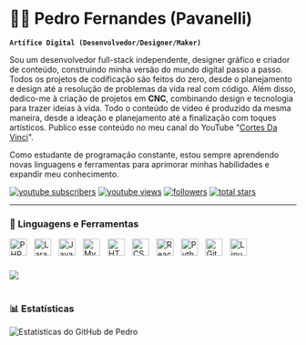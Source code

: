 # 🏄‍♂️ Pedro Fernandes (Pavanelli)

**`Artífice Digital (Desenvolvedor/Designer/Maker)`**

Sou um desenvolvedor full-stack independente, designer gráfico e criador de conteúdo, construindo minha versão do mundo digital passo a passo. Todos os projetos de codificação são feitos do zero, desde o planejamento e design até a resolução de problemas da vida real com código. Além disso, dedico-me à criação de projetos em **CNC**, combinando design e tecnologia para trazer ideias à vida. Todo o conteúdo de vídeo é produzido da mesma maneira, desde a ideação e planejamento até a finalização com toques artísticos. Publico esse conteúdo no meu canal do YouTube "[Cortes Da Vinci](https://www.youtube.com/@cortesdavinci)". 

Como estudante de programação constante, estou sempre aprendendo novas linguagens e ferramentas para aprimorar minhas habilidades e expandir meu conhecimento.

<p align="left">
   <a href="https://www.youtube.com/@cortesdavinci?sub_confirmation=1">
      <img alt="youtube subscribers" title="Inscreva-se no meu canal do YouTube" src="https://custom-icon-badges.demolab.com/youtube/channel/subscribers/UC2WHjPDvbE6O328n17ZGcfg?color=%23E05D44&label=INSCRITOS&logo=video&logoColor=white&style=for-the-badge&labelColor=CE4630"/></a> 
   <a href="https://www.youtube.com/@cortesdavinci">
      <img alt="youtube views" title="Visualizações no YouTube" src="https://custom-icon-badges.demolab.com/youtube/channel/views/UC2WHjPDvbE6O328n17ZGcfg?color=%23E1AD0E&logo=eye&logoColor=white&style=for-the-badge&labelColor=C79600"/></a> 
   <a href="https://github.com/hitice?tab=followers">
      <img alt="followers" title="Siga-me no GitHub" src="https://custom-icon-badges.demolab.com/github/followers/hitice?color=236ad3&labelColor=1155ba&style=for-the-badge&logo=person-add&label=Seguir&logoColor=white"/></a>
   <a href="https://github.com/hitice?tab=repositories&sort=stargazers">
      <img alt="total stars" title="Total de estrelas no GitHub" src="https://custom-icon-badges.demolab.com/github/stars/hitice?color=55960c&style=for-the-badge&labelColor=488207&logo=star"/></a>
</p>

---

### 🧰 Linguagens e Ferramentas

<img align="left" alt="PHP" width="30px" style="padding-right:10px;" src="https://cdn.jsdelivr.net/gh/devicons/devicon/icons/php/php-original.svg"/>
<img align="left" alt="Laravel" width="30px" style="padding-right:10px;" src="https://cdn.jsdelivr.net/gh/devicons/devicon/icons/laravel/laravel-2.svg" />
<img align="left" alt="JavaScript" width="30px" style="padding-right:10px;" src="https://cdn.jsdelivr.net/gh/devicons/devicon/icons/javascript/javascript-plain.svg" />
<img align="left" alt="MySQL" width="30px" style="padding-right:10px;" src="https://cdn.jsdelivr.net/gh/devicons/devicon/icons/mysql/mysql-original.svg" />
<img align="left" alt="HTML" width="30px" style="padding-right:10px;" src="https://cdn.jsdelivr.net/gh/devicons/devicon/icons/html5/html5-plain.svg" />
<img align="left" alt="CSS" width="30px" style="padding-right:10px;" src="https://cdn.jsdelivr.net/gh/devicons/devicon/icons/css3/css3-plain.svg" />
<img align="left" alt="React" width="30px" style="padding-right:10px;" src="https://cdn.jsdelivr.net/gh/devicons/devicon/icons/react/react-original.svg" />
<img align="left" alt="Python" width="30px" style="padding-right:10px;" src="https://cdn.jsdelivr.net/gh/devicons/devicon/icons/python/python-plain.svg" />
<img align="left" alt="Git" width="30px" style="padding-right:10px;" src="https://cdn.jsdelivr.net/gh/devicons/devicon/icons/git/git-original.svg" />
<img align="left" alt="Linux" width="30px" style="padding-right:10px;" src="https://cdn.jsdelivr.net/gh/devicons/devicon/icons/linux/linux-original.svg" />
<br />

#


[<img src="https://custom-icon-badges.demolab.com/badge/-Inscreva-se%20Para%20Mais-vermelho?style=for-the-badge&logo=video&logoColor=white"/>](https://www.youtube.com/@cortesdavinci?sub_confirmation=1)

#

### 📊 Estatísticas

![Estatísticas do GitHub de Pedro](https://github-readme-stats.vercel.app/api?username=hitice&show_icons=true&theme=gruvbox)

<!-- ![GitHub Streak](https://streak-stats.demolab.com?user=hitice&theme=gruvbox&border_radius=4.5) -->

#
<!--
<details>
 <summary><h3>👨‍💻 A Jornada de Programação do Pedro</h3></summary>
   Minha jornada de programação começou como um estudante ingênuo de ciência da computação com a paixão de aprender tudo que eu pudesse sobre esse mundo da programação - código, unix, linux, teoria. E ao mesmo tempo, ensinando a mim mesmo o desenvolvimento iOS com o sonho de construir meu próprio aplicativo, mas isso logo foi ofuscado pelo meu desejo de me destacar em PHP e Laravel. Um desejo que me rendeu um emprego como engenheiro de software full-stack após a graduação. No entanto, sempre tive outro desejo que estava perseguindo durante todo esse tempo - a criação de conteúdo no YouTube. Eventualmente, acabei deixando meu emprego de engenharia de software para me dedicar ao YouTube em tempo integral, e esse tem sido meu foco desde então. Mas há algo que sempre me incomodou sobre minha jornada - abandonar meu sonho de construir meu próprio aplicativo para seguir o caminho seguro de um emprego. Agora, já tomei o salto para fora daquela rede de segurança em direção a esse mundo desconhecido e desconfortável que é ser criador. E funcionou, mas novamente, tornou-se confortável. É mais fácil criar um vídeo do que sair e construir meu próprio produto. Eu preciso comer, no final do dia, mas acho que é hora. É hora de ficar desconfortável novamente. Tenho um desejo ardente de voltar a trabalhar e realizar aquele sonho que eu tinha na juventude de construir meu próprio aplicativo, meu próprio produto. E para fazer isso, vou implementar algumas medidas para otimizar meu conteúdo no YouTube e dedicar mais tempo para realizar esse sonho - um sonho que estarei pronto para enfrentar em 2023 devido às medidas que estou implementando agora até o final de 2022. Não me espere, porque eu estou voltando.
-->
[website]: https://hitice.github.io
[youtube]: https://www.youtube.com/@cortesdavinci
